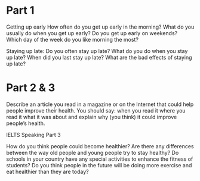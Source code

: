 Part 1
======

Getting up early
How often do you get up early in the morning?
What do you usually do when you get up early?
Do you get up early on weekends?
Which day of the week do you like morning the most?

Staying up late:
Do you often stay up late?
What do you do when you stay up late?
When did you last stay up late?
What are the bad effects of staying up late?



Part 2 & 3
==========


Describe an article you read in a magazine or on the Internet that could help people improve their health. You should say:
when you read it
where you read it
what it was about
and explain why (you think) it could improve people’s health.

IELTS Speaking Part 3

How do you think people could become healthier?
Are there any differences between the way old people and young people try to stay healthy?
Do schools in your country have any special activities to enhance the fitness of students?
Do you think people in the future will be doing more exercise and eat healthier than they are today?